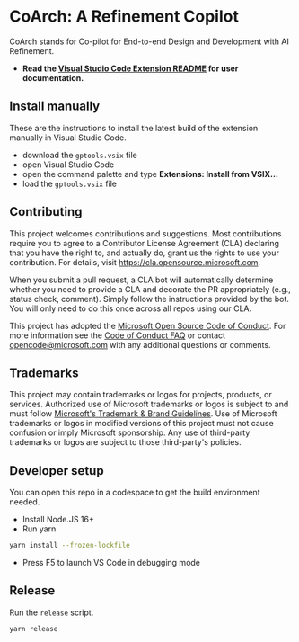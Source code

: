 # CoArch: A Refinement Copilot

CoArch stands for Co-pilot for End-to-end Design and Development with AI Refinement.

-   **Read the [Visual Studio Code Extension README](./packages/vscode/README.md) for user documentation.**

## Install manually

These are the instructions to install the latest build of the extension manually in Visual Studio Code.

-   download the `gptools.vsix` file
-   open Visual Studio Code
-   open the command palette and type **Extensions: Install from VSIX...**
-   load the `gptools.vsix` file

## Contributing

This project welcomes contributions and suggestions. Most contributions require you to agree to a
Contributor License Agreement (CLA) declaring that you have the right to, and actually do, grant us
the rights to use your contribution. For details, visit https://cla.opensource.microsoft.com.

When you submit a pull request, a CLA bot will automatically determine whether you need to provide
a CLA and decorate the PR appropriately (e.g., status check, comment). Simply follow the instructions
provided by the bot. You will only need to do this once across all repos using our CLA.

This project has adopted the [Microsoft Open Source Code of Conduct](https://opensource.microsoft.com/codeofconduct/).
For more information see the [Code of Conduct FAQ](https://opensource.microsoft.com/codeofconduct/faq/) or
contact [opencode@microsoft.com](mailto:opencode@microsoft.com) with any additional questions or comments.

## Trademarks

This project may contain trademarks or logos for projects, products, or services. Authorized use of Microsoft
trademarks or logos is subject to and must follow
[Microsoft's Trademark & Brand Guidelines](https://www.microsoft.com/en-us/legal/intellectualproperty/trademarks/usage/general).
Use of Microsoft trademarks or logos in modified versions of this project must not cause confusion or imply Microsoft sponsorship.
Any use of third-party trademarks or logos are subject to those third-party's policies.

## Developer setup

You can open this repo in a codespace to get the build environment needed.

-   Install Node.JS 16+
-   Run yarn

```bash
yarn install --frozen-lockfile
```

-   Press F5 to launch VS Code in debugging mode

## Release

Run the `release` script.

```bash
yarn release
```
